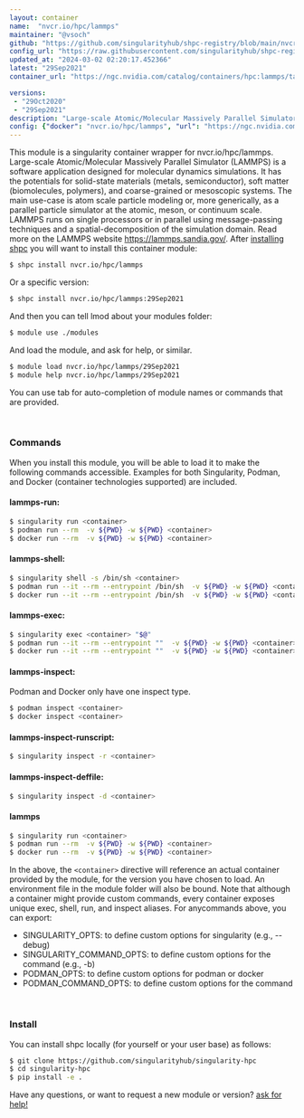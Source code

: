 ```yaml
---
layout: container
name:  "nvcr.io/hpc/lammps"
maintainer: "@vsoch"
github: "https://github.com/singularityhub/shpc-registry/blob/main/nvcr.io/hpc/lammps/container.yaml"
config_url: "https://raw.githubusercontent.com/singularityhub/shpc-registry/main/nvcr.io/hpc/lammps/container.yaml"
updated_at: "2024-03-02 02:20:17.452366"
latest: "29Sep2021"
container_url: "https://ngc.nvidia.com/catalog/containers/hpc:lammps/tags"

versions:
 - "29Oct2020"
 - "29Sep2021"
description: "Large-scale Atomic/Molecular Massively Parallel Simulator (LAMMPS) is a software application designed for molecular dynamics simulations. It has the potentials for solid-state materials (metals, semiconductor), soft matter (biomolecules, polymers), and coarse-grained or mesoscopic systems. The main use-case is atom scale particle modeling or, more generically, as a parallel particle simulator at the atomic, meson, or continuum scale. LAMMPS runs on single processors or in parallel using message-passing techniques and a spatial-decomposition of the simulation domain. Read more on the LAMMPS website https://lammps.sandia.gov/."
config: {"docker": "nvcr.io/hpc/lammps", "url": "https://ngc.nvidia.com/catalog/containers/hpc:lammps/tags", "maintainer": "@vsoch", "description": "Large-scale Atomic/Molecular Massively Parallel Simulator (LAMMPS) is a software application designed for molecular dynamics simulations. It has the potentials for solid-state materials (metals, semiconductor), soft matter (biomolecules, polymers), and coarse-grained or mesoscopic systems. The main use-case is atom scale particle modeling or, more generically, as a parallel particle simulator at the atomic, meson, or continuum scale. LAMMPS runs on single processors or in parallel using message-passing techniques and a spatial-decomposition of the simulation domain. Read more on the LAMMPS website https://lammps.sandia.gov/.", "latest": {"29Sep2021": "sha256:6c40caaa7c2aadd0e49748ddef584a7d88235651479e416919ced889e2156596"}, "tags": {"29Oct2020": "sha256:c6cf2371ad7eb491925e58cc28ee0ef9f0bd84a15634bb0e7f818c7d07e8877e", "29Sep2021": "sha256:6c40caaa7c2aadd0e49748ddef584a7d88235651479e416919ced889e2156596"}, "filter": ["2021"], "features": {"gpu": true}}
---
```


This module is a singularity container wrapper for nvcr.io/hpc/lammps.
Large-scale Atomic/Molecular Massively Parallel Simulator (LAMMPS) is a software application designed for molecular dynamics simulations. It has the potentials for solid-state materials (metals, semiconductor), soft matter (biomolecules, polymers), and coarse-grained or mesoscopic systems. The main use-case is atom scale particle modeling or, more generically, as a parallel particle simulator at the atomic, meson, or continuum scale. LAMMPS runs on single processors or in parallel using message-passing techniques and a spatial-decomposition of the simulation domain. Read more on the LAMMPS website https://lammps.sandia.gov/.
After [installing shpc](#install) you will want to install this container module:


```bash
$ shpc install nvcr.io/hpc/lammps
```

Or a specific version:

```bash
$ shpc install nvcr.io/hpc/lammps:29Sep2021
```

And then you can tell lmod about your modules folder:

```bash
$ module use ./modules
```

And load the module, and ask for help, or similar.

```bash
$ module load nvcr.io/hpc/lammps/29Sep2021
$ module help nvcr.io/hpc/lammps/29Sep2021
```

You can use tab for auto-completion of module names or commands that are provided.

<br>

### Commands

When you install this module, you will be able to load it to make the following commands accessible.
Examples for both Singularity, Podman, and Docker (container technologies supported) are included.

#### lammps-run:

```bash
$ singularity run <container>
$ podman run --rm  -v ${PWD} -w ${PWD} <container>
$ docker run --rm  -v ${PWD} -w ${PWD} <container>
```

#### lammps-shell:

```bash
$ singularity shell -s /bin/sh <container>
$ podman run --it --rm --entrypoint /bin/sh  -v ${PWD} -w ${PWD} <container>
$ docker run --it --rm --entrypoint /bin/sh  -v ${PWD} -w ${PWD} <container>
```

#### lammps-exec:

```bash
$ singularity exec <container> "$@"
$ podman run --it --rm --entrypoint ""  -v ${PWD} -w ${PWD} <container> "$@"
$ docker run --it --rm --entrypoint ""  -v ${PWD} -w ${PWD} <container> "$@"
```

#### lammps-inspect:

Podman and Docker only have one inspect type.

```bash
$ podman inspect <container>
$ docker inspect <container>
```

#### lammps-inspect-runscript:

```bash
$ singularity inspect -r <container>
```

#### lammps-inspect-deffile:

```bash
$ singularity inspect -d <container>
```



#### lammps

```bash
$ singularity run <container>
$ podman run --rm  -v ${PWD} -w ${PWD} <container>
$ docker run --rm  -v ${PWD} -w ${PWD} <container>
```


In the above, the `<container>` directive will reference an actual container provided
by the module, for the version you have chosen to load. An environment file in the
module folder will also be bound. Note that although a container
might provide custom commands, every container exposes unique exec, shell, run, and
inspect aliases. For anycommands above, you can export:

 - SINGULARITY_OPTS: to define custom options for singularity (e.g., --debug)
 - SINGULARITY_COMMAND_OPTS: to define custom options for the command (e.g., -b)
 - PODMAN_OPTS: to define custom options for podman or docker
 - PODMAN_COMMAND_OPTS: to define custom options for the command

<br>

### Install

You can install shpc locally (for yourself or your user base) as follows:

```bash
$ git clone https://github.com/singularityhub/singularity-hpc
$ cd singularity-hpc
$ pip install -e .
```

Have any questions, or want to request a new module or version? [ask for help!](https://github.com/singularityhub/singularity-hpc/issues)